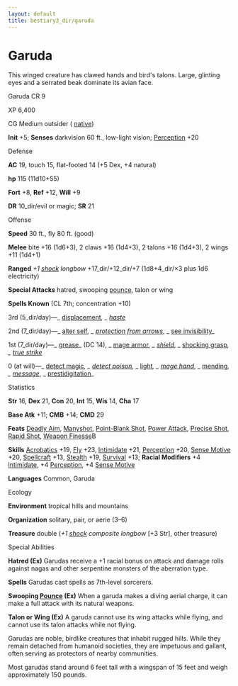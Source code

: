 ```yaml
---
layout: default
title: bestiary3_dir/garuda
---
```

# Garuda

This winged creature has clawed hands and bird's talons. Large, glinting eyes and a serrated beak dominate its avian face.

Garuda CR 9

XP 6,400

CG Medium outsider ( [native](../monsters_dir/creatureTypes#_native-subtype))

**Init** +5; **Senses** darkvision 60 ft., low-light vision; [Perception](../skills_dir/perception#_perception) +20

Defense

**AC** 19, touch 15, flat-footed 14 (+5 Dex, +4 natural)

**hp** 115 (11d10+55)

**Fort** +8, **Ref** +12, **Will** +9

**DR** 10_dir/evil or magic; **SR** 21

Offense

**Speed** 30 ft., fly 80 ft. (good)

**Melee** bite +16 (1d6+3), 2 claws +16 (1d4+3), 2 talons +16 (1d4+3), 2 wings +11 (1d4+1)

**Ranged** _+1 [shock](../magicItems_dir/weapons#_weapons-shock) longbow_ +17_dir/+12_dir/+7 (1d8+4_dir/×3 plus 1d6 electricity)

**Special Attacks** hatred, swooping [pounce](../monsters_dir/universalMonsterRules#_pounce), talon or wing

**Spells Known** (CL 7th; concentration +10)

3rd (5_dir/day)—_ [displacement](../spells_dir/displacement#_displacement)_, _ [haste](../spells_dir/haste#_haste)_

2nd (7_dir/day)—_ [alter self](../spells_dir/alterSelf#_alter-self)_, _ [protection from arrows](../spells_dir/protectionFromArrows#_protection-from-arrows)_, _ [see invisibility](../spells_dir/seeInvisibility#_see-invisibility)_

1st (7_dir/day)—_ [grease](../spells_dir/grease#_grease)_ (DC 14), _ [mage armor](../spells_dir/mageArmor#_mage-armor)_, _ [shield](../spells_dir/shield#_shield)_, _ [shocking grasp](../spells_dir/shockingGrasp#_shocking-grasp)_, _ [true strike](../spells_dir/trueStrike#_true-strike)_

0 (at will)—_ [detect magic](../spells_dir/detectMagic#_detect-magic)_, _ [detect poison](../spells_dir/detectPoison#_detect-poison)_, _ [light](../spells_dir/light#_light)_, _ [mage hand](../spells_dir/mageHand#_mage-hand)_, _ [mending](../spells_dir/mending#_mending)_, _ [message](../spells_dir/message#_message)_, _ [prestidigitation](../spells_dir/prestidigitation#_prestidigitation)_

Statistics

**Str** 16, **Dex** 21, **Con** 20, **Int** 15, **Wis** 14, **Cha** 17

**Base Atk** +11; **CMB** +14; **CMD** 29

**Feats** [Deadly Aim](../feats#_deadly-aim), [Manyshot](../feats#_manyshot), [Point-Blank Shot](../feats#_point-blank-shot), [Power Attack](../feats#_power-attack), [Precise Shot](../feats#_precise-shot), [Rapid Shot](../feats#_rapid-shot), [Weapon Finesse](../feats#_weapon-finesse)B

**Skills** [Acrobatics](../skills_dir/acrobatics#_acrobatics) +19, [Fly](../skills_dir/fly#_fly) +23, [Intimidate](../skills_dir/intimidate#_intimidate) +21, [Perception](../skills_dir/perception#_perception) +20, [Sense Motive](../skills_dir/senseMotive#_sense-motive) +20, [Spellcraft](../skills_dir/spellcraft#_spellcraft) +13, [Stealth](../skills_dir/stealth#_stealth) +19, [Survival](../skills_dir/survival#_survival) +13; **Racial Modifiers** +4 [Intimidate](../skills_dir/intimidate#_intimidate), +4 [Perception](../skills_dir/perception#_perception), +4 [Sense Motive](../skills_dir/senseMotive#_sense-motive)

**Languages** Common, Garuda

Ecology

**Environment** tropical hills and mountains

**Organization** solitary, pair, or aerie (3–6)

**Treasure** double (_+1 [shock](../magicItems_dir/weapons#_weapons-shock) composite longbow_ [+3 Str], other treasure)

Special Abilities

**Hatred (Ex)** Garudas receive a +1 racial bonus on attack and damage rolls against nagas and other serpentine monsters of the aberration type.

**Spells** Garudas cast spells as 7th-level sorcerers.

**Swooping [Pounce](../monsters_dir/universalMonsterRules#_pounce) (Ex)** When a garuda makes a diving aerial charge, it can make a full attack with its natural weapons.

**Talon or Wing (Ex)** A garuda cannot use its wing attacks while flying, and cannot use its talon attacks while not flying.

Garudas are noble, birdlike creatures that inhabit rugged hills. While they remain detached from humanoid societies, they are impetuous and gallant, often serving as protectors of nearby communities.

Most garudas stand around 6 feet tall with a wingspan of 15 feet and weigh approximately 150 pounds.

